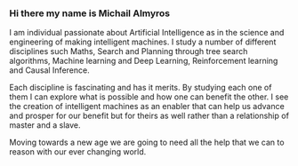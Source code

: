 ### Hi there my name is Michail Almyros

I am individual passionate about Artificial Intelligence as in the science and engineering of making intelligent machines. 
I study a number of different disciplines such Maths, Search and Planning through tree search algorithms, 
Machine learning and Deep Learning, Reinforcement learning and Causal Inference.

Each discipline is fascinating and has it merits. By studying each one of them I can explore what is possible and how one can benefit the other. I see the creation of intelligent machines as an enabler that can help us advance and prosper for our benefit but for theirs as well rather than a relationship of master and a slave.

Moving towards a new age we are going to need all the help that we can to reason with our ever changing world.
